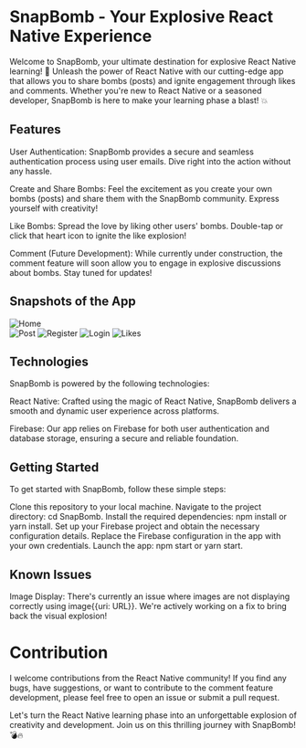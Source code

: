 # SnapBomb - Your Explosive React Native Experience

Welcome to SnapBomb, your ultimate destination for explosive React Native learning! 🚀 Unleash the power of React Native with our cutting-edge app that allows you to share bombs (posts) and ignite engagement through likes and comments. Whether you're new to React Native or a seasoned developer, SnapBomb is here to make your learning phase a blast! 💥

## Features

User Authentication: SnapBomb provides a secure and seamless authentication process using user emails. Dive right into the action without any hassle.

Create and Share Bombs: Feel the excitement as you create your own bombs (posts) and share them with the SnapBomb community. Express yourself with creativity!

Like Bombs: Spread the love by liking other users' bombs. Double-tap or click that heart icon to ignite the like explosion!

Comment (Future Development): While currently under construction, the comment feature will soon allow you to engage in explosive discussions about bombs. Stay tuned for updates!

## Snapshots of the App

![Home](./home.png)\
![Post](./post.png)
![Register](./signup.png)
![Login](./login.png)
![Likes](./like.png)

## Technologies

SnapBomb is powered by the following technologies:

React Native: Crafted using the magic of React Native, SnapBomb delivers a smooth and dynamic user experience across platforms.

Firebase: Our app relies on Firebase for both user authentication and database storage, ensuring a secure and reliable foundation.

## Getting Started

To get started with SnapBomb, follow these simple steps:

Clone this repository to your local machine.
Navigate to the project directory: cd SnapBomb.
Install the required dependencies: npm install or yarn install.
Set up your Firebase project and obtain the necessary configuration details.
Replace the Firebase configuration in the app with your own credentials.
Launch the app: npm start or yarn start.

## Known Issues

Image Display: There's currently an issue where images are not displaying correctly using image{{uri: URL}}. We're actively working on a fix to bring back the visual explosion!

# Contribution

I welcome contributions from the React Native community! If you find any bugs, have suggestions, or want to contribute to the comment feature development, please feel free to open an issue or submit a pull request.

Let's turn the React Native learning phase into an unforgettable explosion of creativity and development. Join us on this thrilling journey with SnapBomb! 💣🔥
